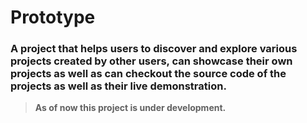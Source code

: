# Prototype

### A project that helps users to discover and explore various projects created by other users, can showcase their own projects as well as can checkout the source code of the projects as well as their live demonstration.

> **As of now this project is under development.**
